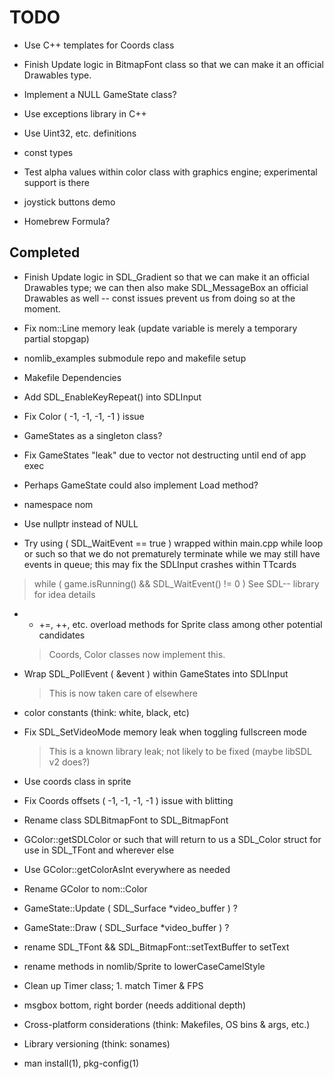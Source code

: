 # TODO

* Use C++ templates for Coords class

* Finish Update logic in BitmapFont class so that we can make it an official
Drawables type.

* Implement a NULL GameState class?
* Use exceptions library in C++
* Use Uint32, etc. definitions
* const types

* Test alpha values within color class with graphics engine; experimental support
is there

* joystick buttons demo
* Homebrew Formula?

## Completed

* Finish Update logic in SDL_Gradient so that we can make it an official
Drawables type; we can then also make SDL_MessageBox an official Drawables as
well -- const issues prevent us from doing so at the moment.

* Fix nom::Line memory leak (update variable is merely a temporary partial stopgap)
* nomlib_examples submodule repo and makefile setup
* Makefile Dependencies
* Add SDL_EnableKeyRepeat() into SDLInput
* Fix Color ( -1, -1, -1, -1 ) issue
* GameStates as a singleton class?
* Fix GameStates "leak" due to vector not destructing until end of app exec
* Perhaps GameState could also implement Load method?
* namespace nom
* Use nullptr instead of NULL
* Try using ( SDL_WaitEvent == true ) wrapped within main.cpp while loop or such
so that we do not prematurely terminate while we may still have events in queue;
this may fix the SDLInput crashes within TTcards
> while ( game.isRunning() && SDL_WaitEvent() != 0 )
> See SDL-- library for idea details

* * +=, ++, etc. overload methods for Sprite class among other potential candidates
  > Coords, Color classes now implement this.

* Wrap SDL_PollEvent ( &event ) within GameStates into SDLInput
  > This is now taken care of elsewhere

* color constants (think: white, black, etc)

* Fix SDL_SetVideoMode memory leak when toggling fullscreen mode
  > This is a known library leak; not likely to be fixed (maybe libSDL v2 does?)

* Use coords class in sprite
* Fix Coords offsets ( -1, -1, -1, -1 ) issue with blitting
* Rename class SDLBitmapFont to SDL_BitmapFont
* GColor::getSDLColor or such that will return to us a SDL_Color struct for use in
SDL_TFont and wherever else
* Use GColor::getColorAsInt everywhere as needed
* Rename GColor to nom::Color
* GameState::Update ( SDL_Surface *video_buffer ) ?
* GameState::Draw ( SDL_Surface *video_buffer ) ?
* rename SDL_TFont && SDL_BitmapFont::setTextBuffer to setText
* rename methods in nomlib/Sprite to lowerCaseCamelStyle
* Clean up Timer class; 1. match Timer & FPS
* msgbox bottom, right border (needs additional depth)
* Cross-platform considerations (think: Makefiles, OS bins & args, etc.)
* Library versioning (think: sonames)
* man install(1), pkg-config(1)
